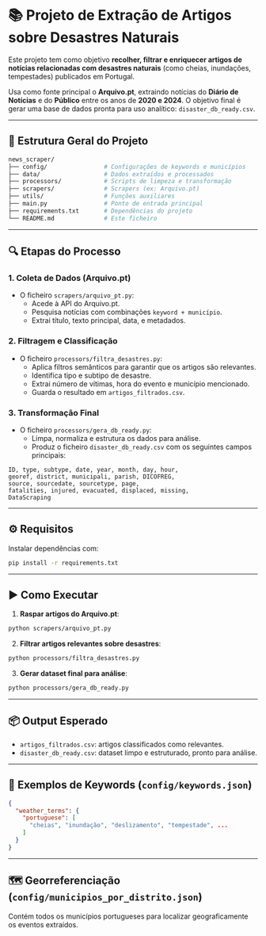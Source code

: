 # 📚 Projeto de Extração de Artigos sobre Desastres Naturais

Este projeto tem como objetivo **recolher, filtrar e enriquecer artigos de notícias relacionadas com desastres naturais** (como cheias, inundações, tempestades) publicados em Portugal.

Usa como fonte principal o **Arquivo.pt**, extraindo notícias do **Diário de Notícias** e do **Público** entre os anos de **2020 e 2024**. O objetivo final é gerar uma base de dados pronta para uso analítico: `disaster_db_ready.csv`.

---

## 🧩 Estrutura Geral do Projeto

```bash
news_scraper/
├── config/                # Configurações de keywords e municípios
├── data/                  # Dados extraídos e processados
├── processors/            # Scripts de limpeza e transformação
├── scrapers/              # Scrapers (ex: Arquivo.pt)
├── utils/                 # Funções auxiliares
├── main.py                # Ponto de entrada principal
├── requirements.txt       # Dependências do projeto
└── README.md              # Este ficheiro
```

---

## 🔍 Etapas do Processo

### 1. **Coleta de Dados (Arquivo.pt)**

- O ficheiro `scrapers/arquivo_pt.py`:
  - Acede à API do Arquivo.pt.
  - Pesquisa notícias com combinações `keyword + município`.
  - Extrai título, texto principal, data, e metadados.

### 2. **Filtragem e Classificação**

- O ficheiro `processors/filtra_desastres.py`:
  - Aplica filtros semânticos para garantir que os artigos são relevantes.
  - Identifica tipo e subtipo de desastre.
  - Extrai número de vítimas, hora do evento e município mencionado.
  - Guarda o resultado em `artigos_filtrados.csv`.

### 3. **Transformação Final**

- O ficheiro `processors/gera_db_ready.py`:
  - Limpa, normaliza e estrutura os dados para análise.
  - Produz o ficheiro `disaster_db_ready.csv` com os seguintes campos principais:

```csv
ID, type, subtype, date, year, month, day, hour,
georef, district, municipali, parish, DICOFREG,
source, sourcedate, sourcetype, page,
fatalities, injured, evacuated, displaced, missing,
DataScraping
```

---

## ⚙️ Requisitos

Instalar dependências com:

```bash
pip install -r requirements.txt
```

---

## ▶️ Como Executar

1. **Raspar artigos do Arquivo.pt**:

```bash
python scrapers/arquivo_pt.py
```

2. **Filtrar artigos relevantes sobre desastres**:

```bash
python processors/filtra_desastres.py
```

3. **Gerar dataset final para análise**:

```bash
python processors/gera_db_ready.py
```

---

## 📦 Output Esperado

- `artigos_filtrados.csv`: artigos classificados como relevantes.
- `disaster_db_ready.csv`: dataset limpo e estruturado, pronto para análise.

---

## 🧠 Exemplos de Keywords (`config/keywords.json`)

```json
{
  "weather_terms": {
    "portuguese": [
      "cheias", "inundação", "deslizamento", "tempestade", ...
    ]
  }
}
```

---

## 🗺️ Georreferenciação (`config/municipios_por_distrito.json`)

Contém todos os municípios portugueses para localizar geograficamente os eventos extraídos.

